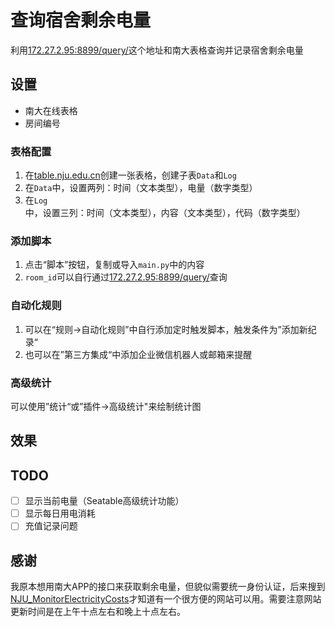 # 查询宿舍剩余电量

利用[172.27.2.95:8899/query/](http://172.27.2.95:8899/query/)这个地址和南大表格查询并记录宿舍剩余电量

## 设置
- 南大在线表格
- 房间编号

### 表格配置
1. 在[table.nju.edu.cn](https://table.nju.edu.cn)创建一张表格，创建子表`Data`和`Log`
2. 在`Data`中，设置两列：时间（文本类型），电量（数字类型）
3. 在`Log`中，设置三列：时间（文本类型），内容（文本类型），代码（数字类型）
### 添加脚本
1. 点击“脚本”按钮，复制或导入`main.py`中的内容
2. `room_id`可以自行通过[172.27.2.95:8899/query/](http://172.27.2.95:8899/query/)查询

### 自动化规则
1. 可以在“规则->自动化规则”中自行添加定时触发脚本，触发条件为”添加新纪录“
2. 也可以在”第三方集成“中添加企业微信机器人或邮箱来提醒

### 高级统计
可以使用”统计“或”插件->高级统计"来绘制统计图

## 效果

## TODO
- [ ] 显示当前电量（Seatable高级统计功能）
- [ ] 显示每日用电消耗
- [ ] 充值记录问题

## 感谢

我原本想用南大APP的接口来获取剩余电量，但貌似需要统一身份认证，后来搜到[NJU_MonitorElectricityCosts](https://github.com/GeRongcun/NJU_MonitorElectricityCosts)才知道有一个很方便的网站可以用。需要注意网站更新时间是在上午十点左右和晚上十点左右。